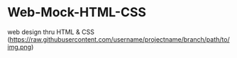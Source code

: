# Web-Mock-HTML-CSS
web design thru HTML &amp; CSS
(https://raw.githubusercontent.com/username/projectname/branch/path/to/img.png)

